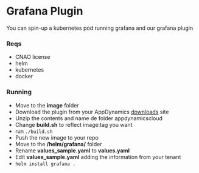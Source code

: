 # Grafana Plugin
You can spin-up a kubernetes pod running grafana and our grafana plugin

### Reqs
* CNAO license
* helm
* kubernetes
* docker

### Running

* Move to the __image__ folder
* Download the plugin from your AppDynamics  [downloads](https://accounts.appdynamics.com/downloads) site
* Unzip the contents and name de folder appdynamicscloud
* Change __build.sh__ to reflect image:tag you want
* run 
```./build.sh```
* Push the new image to your repo
* Move to the __/helm/grafana/__ folder
* Rename __values_sample.yaml__ to __values.yaml__
* Edit __values_sample.yaml__ adding the information from your tenant
* ```helm install grafana .```



